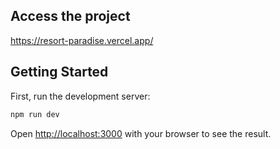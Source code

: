 
## Access the project 

https://resort-paradise.vercel.app/



## Getting Started

First, run the development server:

```bash
npm run dev
```

Open [http://localhost:3000](http://localhost:3000) with your browser to see the result.

